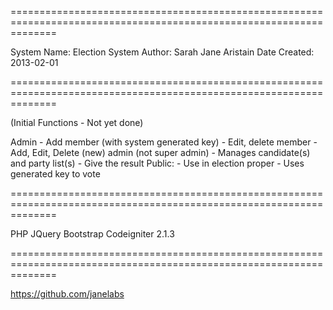 ====================================================================================================================

System Name:    Election System
Author:         Sarah Jane Aristain
Date Created:   2013-02-01

====================================================================================================================

(Initial Functions - Not yet done)

Admin
    - Add member (with system generated key)
    - Edit, delete member
    - Add, Edit, Delete (new) admin (not super admin)
    - Manages candidate(s) and party list(s)
    - Give the result
Public:
    - Use in election proper
    - Uses generated key to vote

====================================================================================================================

PHP
JQuery
Bootstrap
Codeigniter 2.1.3

====================================================================================================================

https://github.com/janelabs
